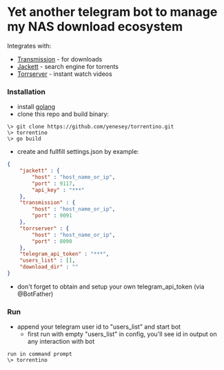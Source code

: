 # Yet another telegram bot to manage my NAS download ecosystem

Integrates with:
- [Transmission](https://github.com/transmission/transmission) - for downloads
- [Jackett](https://github.com/Jackett/Jackett) - search engine for torrents
- [Torrserver](https://github.com/YouROK/TorrServer) - instant watch videos

### Installation
 - install [golang](https://go.dev/doc/install)
 - clone this repo and build binary:
```
\> git clone https://github.com/yenesey/torrentino.git
\> torrentino
\> go build
```

- create and fullfill settings.json by example:
```json
{
    "jackett" : {
        "host" : "host_name_or_ip",
        "port" : 9117,
        "api_key" : "***"
    },
    "transmission" : {
        "host" : "host_name_or_ip",
        "port" : 9091
    },
    "torrserver" : {
        "host" : "host_name_or_ip",
        "port" : 8090
    },
    "telegram_api_token" : "***",
    "users_list" : [],
    "download_dir" : ""
}
```
- don't forget to obtain and setup your own telegram_api_token (via @BotFather)

### Run
 - append your telegram user id to "users_list" and start bot
    - first run with empty "users_list" in config, you'll see id in output on any interaction with bot

```
run in command prompt
\> torrentino
```
